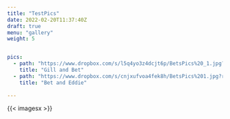 ```yaml
---
title: "TestPics"
date: 2022-02-20T11:37:40Z
draft: true
menu: "gallery"
weight: 5


pics:
  - path: "https://www.dropbox.com/s/l5q4yo3z4dcjt6p/BetsPics%20_1.jpg?raw=1"
    title: "Gill and Bet"
  - path: "https://www.dropbox.com/s/cnjxufvoa4fek8h/BetsPics%201.jpg?raw=1"
    title: "Bet and Eddie"
  
---
```


{{< imagesx >}}


